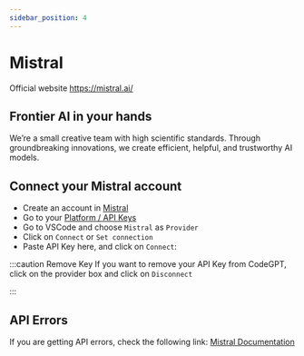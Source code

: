 ```yaml
---
sidebar_position: 4
---
```


# Mistral
Official website https://mistral.ai/

## Frontier AI in your hands 
We’re a small creative team with high scientific standards. Through groundbreaking innovations, we create efficient, helpful, and trustworthy AI models.

## Connect your Mistral account
- Create an account in [Mistral](https://auth.mistral.ai/ui/login)
- Go to your [Platform / API Keys](https://console.mistral.ai/users/api-keys/)
- Go to VSCode and choose `Mistral` as `Provider`
- Click on `Connect` or `Set connection`
- Paste API Key here, and click on `Connect`:


:::caution Remove Key
If you want to remove your API Key from CodeGPT, click on the provider box and click on `Disconnect`



:::
 
## API Errors
If you are getting API errors, check the following link: [Mistral Documentation](https://docs.mistral.ai/)

